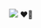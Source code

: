 ![](https://giphy.com/gifs/justin-love-blow-kiss-marylin-monroe-l0NwC1gJIigcRXpaU#:~:text=Favorite,Embed)
❤️‍🔥
